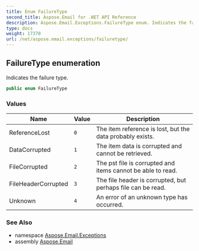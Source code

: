 ```yaml
---
title: Enum FailureType
second_title: Aspose.Email for .NET API Reference
description: Aspose.Email.Exceptions.FailureType enum. Indicates the failure type
type: docs
weight: 17370
url: /net/aspose.email.exceptions/failuretype/
---
```

## FailureType enumeration

Indicates the failure type.

```csharp
public enum FailureType
```

### Values

| Name | Value | Description |
| --- | --- | --- |
| ReferenceLost | `0` | The item reference is lost, but the data probably exists. |
| DataCorrupted | `1` | The item data is corrupted and cannot be retrieved. |
| FileCorrupted | `2` | The pst file is corrupted and items cannot be able to read. |
| FileHeaderCorrupted | `3` | The file header is corrupted, but perhaps file can be read. |
| Unknown | `4` | An error of an unknown type has occurred. |

### See Also

* namespace [Aspose.Email.Exceptions](../../aspose.email.exceptions/)
* assembly [Aspose.Email](../../)


